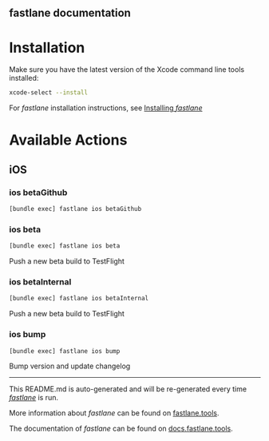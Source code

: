 fastlane documentation
----

# Installation

Make sure you have the latest version of the Xcode command line tools installed:

```sh
xcode-select --install
```

For _fastlane_ installation instructions, see [Installing _fastlane_](https://docs.fastlane.tools/#installing-fastlane)

# Available Actions

## iOS

### ios betaGithub

```sh
[bundle exec] fastlane ios betaGithub
```



### ios beta

```sh
[bundle exec] fastlane ios beta
```

Push a new beta build to TestFlight

### ios betaInternal

```sh
[bundle exec] fastlane ios betaInternal
```

Push a new beta build to TestFlight

### ios bump

```sh
[bundle exec] fastlane ios bump
```

Bump version and update changelog

----

This README.md is auto-generated and will be re-generated every time [_fastlane_](https://fastlane.tools) is run.

More information about _fastlane_ can be found on [fastlane.tools](https://fastlane.tools).

The documentation of _fastlane_ can be found on [docs.fastlane.tools](https://docs.fastlane.tools).
